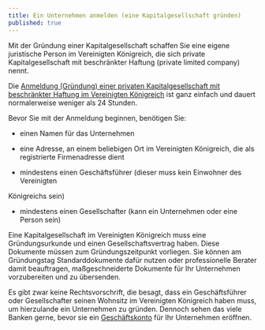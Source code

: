 ```yaml
---
title: Ein Unternehmen anmelden (eine Kapitalgesellschaft gründen)
published: true
---
```


Mit der Gründung einer Kapitalgesellschaft schaffen Sie eine eigene juristische Person im Vereinigten Königreich, die sich private Kapitalgesellschaft mit beschränkter Haftung (private limited company) nennt.

Die [Anmeldung (Gründung) einer privaten Kapitalgesellschaft mit beschränkter Haftung im Vereinigten Königreich](https://www.gov.uk/register-a-company-online) ist ganz einfach und dauert normalerweise weniger als 24 Stunden.

Bevor Sie mit der Anmeldung beginnen, benötigen Sie:

- einen Namen für das Unternehmen

- eine Adresse, an einem beliebigen Ort im Vereinigten Königreich, die als registrierte Firmenadresse dient

- mindestens einen Geschäftsführer (dieser muss kein Einwohner des Vereinigten

Königreichs sein)

- mindestens einen Gesellschafter (kann ein Unternehmen oder eine Person sein)

Eine Kapitalgesellschaft im Vereinigten Königreich muss eine Gründungsurkunde und einen Gesellschaftsvertrag haben. Diese Dokumente müssen zum Gründungszeitpunkt vorliegen. Sie können am Gründungstag Standarddokumente dafür nutzen oder professionelle Berater damit beauftragen, maßgeschneiderte Dokumente für Ihr Unternehmen vorzubereiten und zu übersenden.

Es gibt zwar keine Rechtsvorschrift, die besagt, dass ein Geschäftsführer oder Gesellschafter seinen Wohnsitz im Vereinigten Königreich haben muss, um hierzulande ein Unternehmen zu gründen. Dennoch sehen das viele Banken gerne, bevor sie ein [Geschäftskonto](https://invest.great.gov.uk/de/setup-guide/open-a-business-account/) für Ihr Unternehmen eröffnen.
